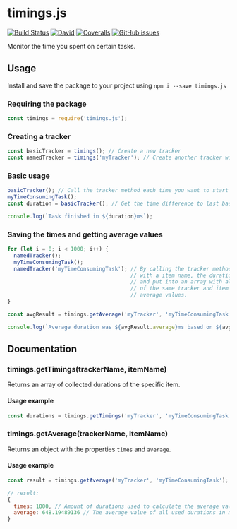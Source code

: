 # timings.js

[![Build Status](https://img.shields.io/travis/mbrandau/timings.svg)](https://travis-ci.org/mbrandau/timings) [![David](https://img.shields.io/david/mbrandau/timings.svg)](https://david-dm.org/mbrandau/timings) [![Coveralls](https://img.shields.io/coveralls/mbrandau/timings.svg)](https://coveralls.io/github/mbrandau/timings) [![GitHub issues](https://img.shields.io/github/issues/mbrandau/timings.svg)](https://github.com/mbrandau/timings/issues)

Monitor the time you spent on certain tasks.

## Usage

Install and save the package to your project using `npm i --save timings.js`

### Requiring the package
```js
const timings = require('timings.js');
```

### Creating a tracker
```js
const basicTracker = timings(); // Create a new tracker
const namedTracker = timings('myTracker'); // Create another tracker with a name to save the times
```

### Basic usage
```js
basicTracker(); // Call the tracker method each time you want to start to track a duration
myTimeConsumingTask();
const duration = basicTracker(); // Get the time difference to last basicTracker() call in milliseconds

console.log(`Task finished in ${duration}ms`);
```

### Saving the times and getting average values
```js
for (let i = 0; i < 1000; i++) {
  namedTracker();
  myTimeConsumingTask();
  namedTracker('myTimeConsumingTask'); // By calling the tracker method of a named tracker
                                       // with a item name, the duration will be saved
                                       // and put into an array with all the other durations
                                       // of the same tracker and item name to calculate
                                       // average values.
}

const avgResult = timings.getAverage('myTracker', 'myTimeConsumingTask');

console.log(`Average duration was ${avgResult.average}ms based on ${avgResult.times} collected durations`);
```

## Documentation

### timings.getTimings(trackerName, itemName)

Returns an array of collected durations of the specific item.

#### Usage example
```js
const durations = timings.getTimings('myTracker', 'myTimeConsumingTask');
```

### timings.getAverage(trackerName, itemName)

Returns an object with the properties `times` and `average`.

#### Usage example
```js
const result = timings.getAverage('myTracker', 'myTimeConsumingTask');

// result:
{
  times: 1000, // Amount of durations used to calculate the average value
  average: 648.19489136 // The average value of all used durations in milliseconds
}
```
